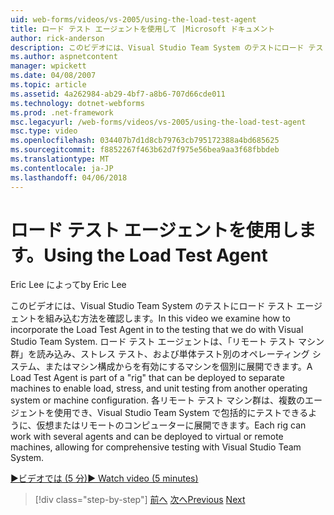 ```yaml
---
uid: web-forms/videos/vs-2005/using-the-load-test-agent
title: ロード テスト エージェントを使用して |Microsoft ドキュメント
author: rick-anderson
description: このビデオには、Visual Studio Team System のテストにロード テスト エージェントを組み込む方法を確認します。 ロード テスト エージェントの一部である、'.
ms.author: aspnetcontent
manager: wpickett
ms.date: 04/08/2007
ms.topic: article
ms.assetid: 4a262984-ab29-4bf7-a8b6-707d66cde011
ms.technology: dotnet-webforms
ms.prod: .net-framework
msc.legacyurl: /web-forms/videos/vs-2005/using-the-load-test-agent
msc.type: video
ms.openlocfilehash: 034407b7d1d8cb79763cb795172388a4bd685625
ms.sourcegitcommit: f8852267f463b62d7f975e56bea9aa3f68fbbdeb
ms.translationtype: MT
ms.contentlocale: ja-JP
ms.lasthandoff: 04/06/2018
---
```

<a name="using-the-load-test-agent"></a><span data-ttu-id="3295d-104">ロード テスト エージェントを使用します。</span><span class="sxs-lookup"><span data-stu-id="3295d-104">Using the Load Test Agent</span></span>
====================
<span data-ttu-id="3295d-105">Eric Lee によって</span><span class="sxs-lookup"><span data-stu-id="3295d-105">by Eric Lee</span></span>

<span data-ttu-id="3295d-106">このビデオには、Visual Studio Team System のテストにロード テスト エージェントを組み込む方法を確認します。</span><span class="sxs-lookup"><span data-stu-id="3295d-106">In this video we examine how to incorporate the Load Test Agent in to the testing that we do with Visual Studio Team System.</span></span> <span data-ttu-id="3295d-107">ロード テスト エージェントは、「リモート テスト マシン群」を読み込み、ストレス テスト、および単体テスト別のオペレーティング システム、またはマシン構成からを有効にするマシンを個別に展開できます。</span><span class="sxs-lookup"><span data-stu-id="3295d-107">A Load Test Agent is part of a "rig" that can be deployed to separate machines to enable load, stress, and unit testing from another operating system or machine configuration.</span></span> <span data-ttu-id="3295d-108">各リモート テスト マシン群は、複数のエージェントを使用でき、Visual Studio Team System で包括的にテストできるように、仮想またはリモートのコンピューターに展開できます。</span><span class="sxs-lookup"><span data-stu-id="3295d-108">Each rig can work with several agents and can be deployed to virtual or remote machines, allowing for comprehensive testing with Visual Studio Team System.</span></span>

[<span data-ttu-id="3295d-109">&#9654;ビデオでは (5 分)</span><span class="sxs-lookup"><span data-stu-id="3295d-109">&#9654; Watch video (5 minutes)</span></span>](https://channel9.msdn.com/Blogs/ASP-NET-Site-Videos/using-the-load-test-agent)

> [!div class="step-by-step"]
> <span data-ttu-id="3295d-110">[前へ](the-effects-of-caching.md)
> [次へ](the-effects-of-viewstate.md)</span><span class="sxs-lookup"><span data-stu-id="3295d-110">[Previous](the-effects-of-caching.md)
[Next](the-effects-of-viewstate.md)</span></span>
